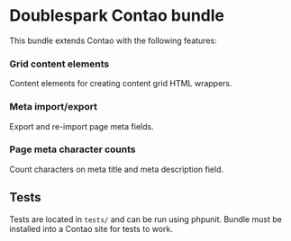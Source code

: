 Doublespark Contao bundle
===========================
This bundle extends Contao with the following features:

### Grid content elements
Content elements for creating content grid HTML wrappers.

### Meta import/export
Export and re-import page meta fields.

### Page meta character counts
Count characters on meta title and meta description field.

Tests
-----
Tests are located in `tests/` and can be run using phpunit. Bundle must be installed into a Contao site for tests to work.
